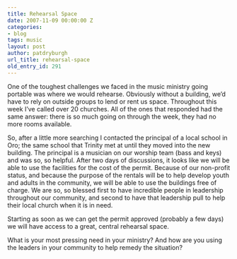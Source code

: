 ```yaml
---
title: Rehearsal Space
date: 2007-11-09 00:00:00 Z
categories:
- blog
tags: music
layout: post
author: patdryburgh
url_title: rehearsal-space
old_entry_id: 291
---
```


One of the toughest challenges we faced in the music ministry going portable was where we would rehearse. Obviously without a building, we’d have to rely on outside groups to lend or rent us space. Throughout this week I’ve called over 20 churches. All of the ones that responded had the same answer: there is so much going on through the week, they had no more rooms available.

So, after a little more searching I contacted the principal of a local school in Oro; the same school that Trinity met at until they moved into the new building. The principal is a musician on our worship team (bass and keys) and was so, so helpful. After two days of discussions, it looks like we will be able to use the facilities for the cost of the permit. Because of our non-profit status, and because the purpose of the rentals will be to help develop youth and adults in the community, we will be able to use the buildings free of charge. We are so, so blessed first to have incredible people in leadership throughout our community, and second to have that leadership pull to help their local church when it is in need.

Starting as soon as we can get the permit approved (probably a few days) we will have access to a great, central rehearsal space.

What is your most pressing need in your ministry? And how are you using the leaders in your community to help remedy the situation?